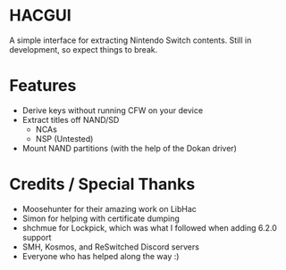 # HACGUI
A simple interface for extracting Nintendo Switch contents.
Still in development, so expect things to break.

# Features
- Derive keys without running CFW on your device
- Extract titles off NAND/SD
  - NCAs
  - NSP (Untested)
- Mount NAND partitions (with the help of the Dokan driver)

# Credits / Special Thanks
- Moosehunter for their amazing work on LibHac
- Simon for helping with certificate dumping
- shchmue for Lockpick, which was what I followed when adding 6.2.0 support
- SMH, Kosmos, and ReSwitched Discord servers
- Everyone who has helped along the way :)
